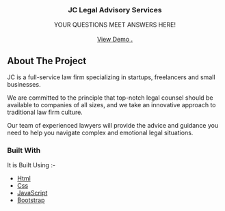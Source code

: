                          
<br/>
<div align="center">

<h3 align="center">JC Legal Advisory Services</h3>
<p align="center">
YOUR QUESTIONS MEET ANSWERS HERE!

<br/>
<br/>
<a href="https://hauntedguest.github.io/legal-advisory-forum/#!">View Demo .</a>  


</p>
</div>

 ## About The Project

JC is a full-service law firm specializing in startups, freelancers and small businesses.

We are committed to the principle that top-notch legal counsel should be available to companies of all sizes, and we take an innovative approach to traditional law firm culture.

Our team of experienced lawyers will provide the advice and guidance you need to help you navigate complex and emotional legal situations.


 ### Built With

It is Built Using :-

- [Html](https://html.com)
- [Css](https://www.w3.org/Style/CSS/Overview.en.html)
- [JavaScript](https://developer.mozilla.org/en-US/docs/Web/JavaScript)
- [Bootstrap](https://getbootstrap.com)
